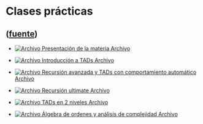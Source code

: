 # Clases prácticas
([fuente](https://campus.exactas.uba.ar/course/view.php?id=990&section=4))
---
  - [![Archivo](https://campus.exactas.uba.ar/theme/image.php/magazine/core/1462913092/f/pdf) Presentación de la materia Archivo](https://campus.exactas.uba.ar/mod/resource/view.php?id=53212)

  - [![Archivo](https://campus.exactas.uba.ar/theme/image.php/magazine/core/1462913092/f/pdf) Introducción a TADs Archivo](https://campus.exactas.uba.ar/mod/resource/view.php?id=53213)

  - [![Archivo](https://campus.exactas.uba.ar/theme/image.php/magazine/core/1462913092/f/pdf) Recursión avanzada y TADs con comportamiento automático Archivo](https://campus.exactas.uba.ar/mod/resource/view.php?id=53214)

  - [![Archivo](https://campus.exactas.uba.ar/theme/image.php/magazine/core/1462913092/f/pdf) Recursión ultimate Archivo](https://campus.exactas.uba.ar/mod/resource/view.php?id=53215)

  - [![Archivo](https://campus.exactas.uba.ar/theme/image.php/magazine/core/1462913092/f/pdf) TADs en 2 niveles Archivo](https://campus.exactas.uba.ar/mod/resource/view.php?id=53216)

  - [![Archivo](https://campus.exactas.uba.ar/theme/image.php/magazine/core/1462913092/f/pdf) Álgebra de ordenes y análisis de complejidad Archivo](https://campus.exactas.uba.ar/mod/resource/view.php?id=53217)

